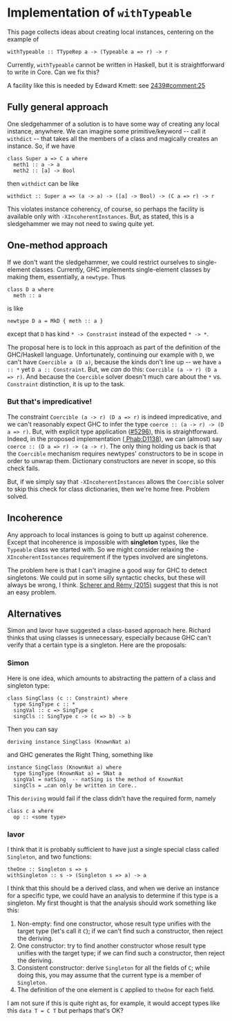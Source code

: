 # Implementation of `withTypeable`



This page collects ideas about creating local instances, centering on the example of


```wiki
withTypeable :: TTypeRep a -> (Typeable a => r) -> r
```


Currently, `withTypeable` cannot be written in Haskell, but it is straightforward to write in Core. Can we fix this?



A facility like this is needed by Edward Kmett: see [2439\#comment:25](http://gitlabghc.nibbler/ghc/ghc/issues/2439)


## Fully general approach



One sledgehammer of a solution is to have some way of creating any local instance, anywhere. We can imagine some primitive/keyword -- call it `withdict` -- that takes all the members of a class and magically creates an instance. So, if we have


```
class Super a => C a where
  meth1 :: a -> a
  meth2 :: [a] -> Bool
```


then `withdict` can be like


```wiki
withdict :: Super a => (a -> a) -> ([a] -> Bool) -> (C a => r) -> r
```


This violates instance coherency, of course, so perhaps the facility is available only with `-XIncoherentInstances`. But, as stated, this is a sledgehammer we may not need to swing quite yet.


## One-method approach



If we don't want the sledgehammer, we could restrict ourselves to single-element classes. Currently, GHC implements single-element classes by making them, essentially, a `newtype`. Thus


```wiki
class D a where
  meth :: a
```


is like


```wiki
newtype D a = MkD { meth :: a }
```


except that `D` has kind `* -> Constraint` instead of the expected `* -> *`.



The proposal here is to lock in this approach as part of the definition of the GHC/Haskell language. Unfortunately, continuing our example with `D`, we can't have `Coercible a (D a)`, because the kinds don't line up -- we have `a :: *` yet `D a :: Constraint`. But, we *can* do this: `Coercible (a -> r) (D a => r)`. And because the `Coercible` solver doesn't much care about the `*` vs. `Constraint` distinction, it is up to the task.


### But that's impredicative!



The constraint `Coercible (a -> r) (D a => r)` is indeed impredicative, and we can't reasonably expect GHC to infer the type `coerce :: (a -> r) -> (D a => r)`. But, with explicit type application ([\#5296](http://gitlabghc.nibbler/ghc/ghc/issues/5296)), this is straightforward. Indeed, in the proposed implementation ([
Phab:D1138](https://phabricator.haskell.org/D1138)), we can (almost) say `coerce :: (D a => r) -> (a -> r)`. The only thing holding us back is that the `Coercible` mechanism requires newtypes' constructors to be in scope in order to unwrap them. Dictionary constructors are never in scope, so this check fails.



But, if we simply say that `-XIncoherentInstances` allows the `Coercible` solver to skip this check for class dictionaries, then we're home free. Problem solved.


## Incoherence



Any approach to local instances is going to butt up against coherence. Except that incoherence is impossible with **singleton** types, like the `Typeable` class we started with. So we might consider relaxing the `-XIncoherentInstances` requirement if the types involved are singletons.



The problem here is that I can't imagine a good way for GHC to detect singletons. We could put in some silly syntactic checks, but these will always be wrong, I think. [
Scherer and Rémy (2015)](http://gallium.inria.fr/~scherer/research/unique_inhabitants/unique_stlc_sums-long.pdf) suggest that this is not an easy problem.


## Alternatives



Simon and Iavor have suggested a class-based approach here. Richard thinks that using classes is unnecessary, especially because GHC can't verify that a certain type is a singleton. Here are the proposals:


### Simon



Here is one idea, which amounts to abstracting the pattern of a class and singleton type:


```wiki
class SingClass (c :: Constraint) where
  type SingType c :: *
  singVal :: c => SingType c
  singCls :: SingType c -> (c => b) -> b
```


Then you can say


```wiki
deriving instance SingClass (KnownNat a)
```


and GHC generates the Right Thing, something like


```wiki
instance SingClass (KnownNat a) where
  type SingType (KnownNat a) = SNat a
  singVal = natSing  -- natSing is the method of KnownNat
  singCls = …can only be written in Core..
```


This `deriving` would fail if the class didn’t have the required form, namely


```wiki
class c a where
  op :: <some type>
```

### Iavor



I think that it is probably sufficient to have just a single special class called `Singleton`, and two functions:


```wiki
theOne :: Singleton s => s
withSingleton :: s -> (Singleton s => a) -> a
```


I think that this should be a derived class, and when we derive an instance for a specific type, we could have an analysis to determine if this type is a singleton.  My first thought is that the analysis should work something like this:


1. Non-empty:  find one constructor, whose result type unifies with the target type (let's call it `C`); if we can't find such a constructor, then reject the deriving.
1. One constructor: try to find another constructor whose result type unifies with the target type;  if we can find such a constructor, then reject the deriving.
1. Consistent constructor: derive `Singleton` for all the fields of `C`; while doing this, you may assume that the current type is a member of `Singleton`.
1. The definition of the one element is `C` applied to `theOne` for each field.


I am not sure if this is quite right as, for example, it would accept types like this `data T = C T` but perhaps that's OK?


